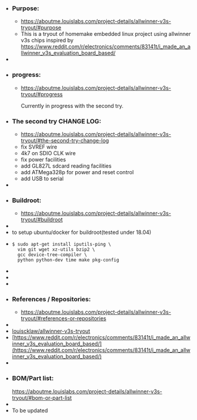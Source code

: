 - ### Purpose:
	- https://aboutme.louislabs.com/project-details/allwinner-v3s-tryout/#purpose
	- This is a tryout of homemake embedded linux project using allwinner v3s chips inspired by https://www.reddit.com/r/electronics/comments/83141t/i_made_an_allwinner_v3s_evaluation_board_based/
-
- ### progress:
	- https://aboutme.louislabs.com/project-details/allwinner-v3s-tryout/#progress
	  
	  Currently in progress with the second try.
- ### The second try CHANGE LOG:
	- https://aboutme.louislabs.com/project-details/allwinner-v3s-tryout/#the-second-try-change-log
	- fix SVREF wire
	- 4k7 on SDIO CLK wire
	- fix power facilities
	- add GL827L sdcard reading facilities
	- add ATMega328p for power and reset control
	- add USB to serial
-
- ### Buildroot:
	- https://aboutme.louislabs.com/project-details/allwinner-v3s-tryout/#buildroot
-
- to setup ubuntu/docker for buildroot(tested under 18.04)
- ```
  $ sudo apt-get install iputils-ping \
    vim git wget xz-utils bzip2 \
    gcc device-tree-compiler \
    python python-dev time make pkg-config
  ```
-
-
-
- ### References / Repositories:
	- https://aboutme.louislabs.com/project-details/allwinner-v3s-tryout/#references-or-repositories
-
- [louiscklaw/allwinner-v3s-tryout](https://www.github.com/louiscklaw/allwinner-v3s-tryout)
- [https://www.reddit.com/r/electronics/comments/83141t/i_made_an_allwinner_v3s_evaluation_board_based/](https://www.reddit.com/r/electronics/comments/83141t/i_made_an_allwinner_v3s_evaluation_board_based/)
-
- ### BOM/Part list:
  https://aboutme.louislabs.com/project-details/allwinner-v3s-tryout/#bom-or-part-list
-
- To be updated